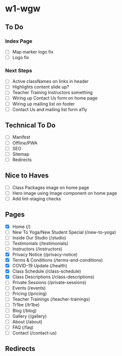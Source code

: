 # w1-wgw

## To Do

### Index Page

- [ ] Map marker logo fix
- [ ] Logo fix

### Next Steps

- [ ] Active classNames on links in header
- [ ] Highlights content slide up?
- [ ] Teacher Training Instructors something
- [ ] Wiring up Contact Us form on home page
- [ ] Wiring up mailing list on footer
- [ ] Contact Us and mailing list form a11y

## Technical To Do

- [ ] Manifest
- [ ] Offline/PWA
- [ ] SEO
- [ ] Sitemap
- [ ] Redirects

## Nice to Haves

- [ ] Class Packages image on home page
- [ ] Hero image using Image component on home page
- [ ] Add lint-staging checks

## Pages

- [x] Home (/)
- [ ] New To Yoga/New Student Special (/new-to-yoga)
- [ ] Inside Our Studio (/studio)
- [ ] Testimonials (/testimonials)
- [ ] Instructors (/instructors)
- [x] Privacy Notice (/privacy-notice)
- [x] Terms & Conditions (/terms-and-conditions)
- [x] COVID-19 Update (/health)
- [x] Class Schedule (/class-schedule)
- [x] Class Descriptions (/class-descriptions)
- [ ] Private Sessions (/private-sessions)
- [ ] Events (/events)
- [ ] Pricing (/pricing)
- [ ] Teacher Trainings (/teacher-trainings)
- [ ] Tr1be (/tr1be)
- [ ] Blog (/blog)
- [ ] Gallery (/gallery)
- [ ] About (/about)
- [ ] FAQ (/faq)
- [ ] Contact (/contact-us)

## Redirects

